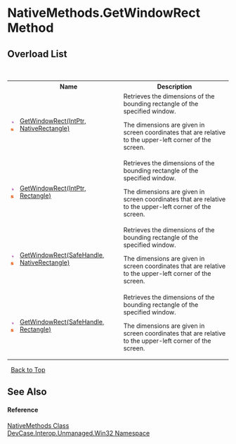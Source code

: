 # NativeMethods.GetWindowRect Method 
 


## Overload List
&nbsp;<table><tr><th></th><th>Name</th><th>Description</th></tr><tr><td>![Public method](media/pubmethod.gif "Public method")![Static member](media/static.gif "Static member")</td><td><a href="M_DevCase_Interop_Unmanaged_Win32_NativeMethods_GetWindowRect">GetWindowRect(IntPtr, NativeRectangle)</a></td><td>
Retrieves the dimensions of the bounding rectangle of the specified window. 

 The dimensions are given in screen coordinates that are relative to the upper-left corner of the screen.</td></tr><tr><td>![Public method](media/pubmethod.gif "Public method")![Static member](media/static.gif "Static member")</td><td><a href="M_DevCase_Interop_Unmanaged_Win32_NativeMethods_GetWindowRect_1">GetWindowRect(IntPtr, Rectangle)</a></td><td>
Retrieves the dimensions of the bounding rectangle of the specified window. 

 The dimensions are given in screen coordinates that are relative to the upper-left corner of the screen.</td></tr><tr><td>![Public method](media/pubmethod.gif "Public method")![Static member](media/static.gif "Static member")</td><td><a href="M_DevCase_Interop_Unmanaged_Win32_NativeMethods_GetWindowRect_2">GetWindowRect(SafeHandle, NativeRectangle)</a></td><td>
Retrieves the dimensions of the bounding rectangle of the specified window. 

 The dimensions are given in screen coordinates that are relative to the upper-left corner of the screen.</td></tr><tr><td>![Public method](media/pubmethod.gif "Public method")![Static member](media/static.gif "Static member")</td><td><a href="M_DevCase_Interop_Unmanaged_Win32_NativeMethods_GetWindowRect_3">GetWindowRect(SafeHandle, Rectangle)</a></td><td>
Retrieves the dimensions of the bounding rectangle of the specified window. 

 The dimensions are given in screen coordinates that are relative to the upper-left corner of the screen.</td></tr></table>&nbsp;
<a href="#nativemethods.getwindowrect-method">Back to Top</a>

## See Also


#### Reference
<a href="T_DevCase_Interop_Unmanaged_Win32_NativeMethods">NativeMethods Class</a><br /><a href="N_DevCase_Interop_Unmanaged_Win32">DevCase.Interop.Unmanaged.Win32 Namespace</a><br />